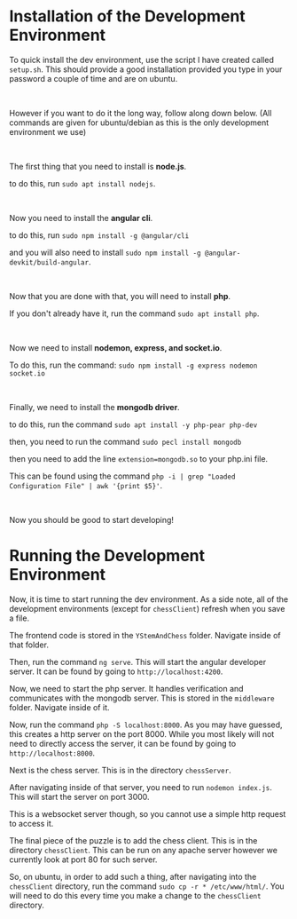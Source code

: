 # Installation of the Development Environment 
To quick install the dev environment, use the script I have created called `setup.sh`. This should provide a good installation provided you type in your password a couple of time and are on ubuntu.

&nbsp; 

However if you want to do it the long way, follow along down below. (All commands are given for ubuntu/debian as this is the only development environment we use)

&nbsp; 

The first thing that you need to install is **node.js**.

to do this, run `sudo apt install nodejs`.

&nbsp; 

Now you need to install the **angular cli**.

to do this, run `sudo npm install -g @angular/cli`

and you will also need to install `sudo npm install -g @angular-devkit/build-angular`.


&nbsp; 


Now that you are done with that, you will need to install **php**.

If you don't already have it, run the command `sudo apt install php`.


&nbsp; 


Now we need to install **nodemon, express, and socket.io**.

To do this, run the command: `sudo npm install -g express nodemon socket.io` 


&nbsp; 


Finally, we need to install the **mongodb driver**.

to do this, run the command `sudo apt install -y php-pear php-dev`


then, you need to run the command `sudo pecl install mongodb`

then you need to add the line `extension=mongodb.so` to your php.ini file.

This can be found using the command `php -i | grep "Loaded Configuration File" | awk '{print $5}'`.

&nbsp; 

Now you should be good to start developing!

# Running the Development Environment

Now, it is time to start running the dev environment. As a side note, all of the development environments (except for `chessClient`) refresh when you save a file.



The frontend code is stored in the `YStemAndChess` folder. Navigate inside of that folder.

Then, run the command `ng serve`. This will start the angular developer server. It can be found by going to `http://localhost:4200`.



Now, we need to start the php server. It handles verification and communicates with the mongodb server. This is stored in the `middleware` folder. Navigate inside of it.

Now, run the command `php -S localhost:8000`. As you may have guessed, this creates a http server on the port 8000. While you most likely will not need to directly access the server, it can be found by going to `http://localhost:8000`.



Next is the chess server. This is in the directory `chessServer`. 

After navigating inside of that server, you need to run `nodemon index.js`. This will start the server on port 3000.

This is a websocket server though, so you cannot use a simple http request to access it.



The final piece of the puzzle is to add the chess client. This is in the directory `chessClient`. This can be run on any apache server however we currently look at port 80 for such server.

So, on ubuntu, in order to add such a thing, after navigating into the `chessClient` directory, run the command `sudo cp -r * /etc/www/html/`. You will need to do this every time you make a change to the `chessClient` directory.



